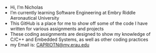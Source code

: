 -  Hi, I’m Nicholas
-  I’m currently learning Software Engineering at Embry Riddle Aeronautical University
-  This GitHub is a place for me to show off some of the code I have written for various assignments and projects
-  These coding assignments are designed to show my knowledge of C/C++ and Embedded Systems, as well as other coding practices
-  my Email is: CAPRIOTN@my.erau.edu
